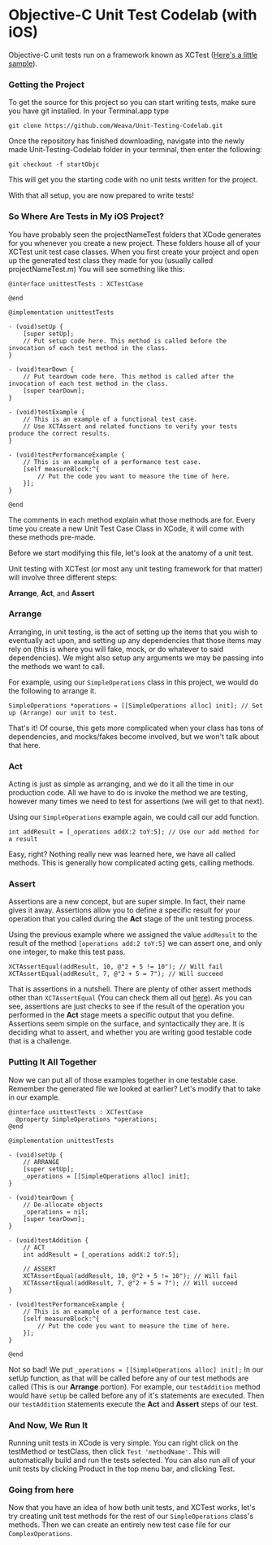 # Objective-C Unit Test Codelab (with iOS)

Objective-C unit tests run on a framework known as XCTest ([Here's a little sample](https://developer.apple.com/reference/xctest?language=objc)).

### Getting the Project

To get the source for this project so you can start writing tests, make sure you have git installed.
In your Terminal.app type

````
git clone https://github.com/Weava/Unit-Testing-Codelab.git
````

Once the repository has finished downloading, navigate into the newly made Unit-Testing-Codelab folder in your terminal, then enter the following:

````
git checkout -f startObjc
````

This will get you the starting code with no unit tests written for the project.

With that all setup, you are now prepared to write tests!

### So Where Are Tests in My iOS Project?

You have probably seen the projectNameTest folders that XCode generates for you whenever you create a new project. These folders house all of your XCTest unit test case classes. When you first create your project and open up the generated test class they made for you (usually called projectNameTest.m) You will see something like this:

````
@interface unittestTests : XCTestCase

@end

@implementation unittestTests

- (void)setUp {
    [super setUp];
    // Put setup code here. This method is called before the invocation of each test method in the class.
}

- (void)tearDown {
    // Put teardown code here. This method is called after the invocation of each test method in the class.
    [super tearDown];
}

- (void)testExample {
    // This is an example of a functional test case.
    // Use XCTAssert and related functions to verify your tests produce the correct results.
}

- (void)testPerformanceExample {
    // This is an example of a performance test case.
    [self measureBlock:^{
        // Put the code you want to measure the time of here.
    }];
}

@end
````

The comments in each method explain what those methods are for. Every time you create a new Unit Test Case Class in XCode, it will come with these methods pre-made.

Before we start modifying this file, let's look at the anatomy of a unit test.

Unit testing with XCTest (or most any unit testing framework for that matter) will involve three different steps:

**Arrange**, **Act**, and **Assert**

### Arrange

Arranging, in unit testing, is the act of setting up the items that you wish to eventually act upon, and setting up any dependencies that those items may rely on (this is where you will fake, mock, or do whatever to said dependencies). We might also setup any arguments we may be passing into the methods we want to call.

For example, using our `SimpleOperations` class in this project, we would do the following to arrange it.

````
SimpleOperations *operations = [[SimpleOperations alloc] init]; // Set up (Arrange) our unit to test.
````

That's it! Of course, this gets more complicated when your class has tons of dependencies, and mocks/fakes become involved, but we won't talk about that here.

### Act

Acting is just as simple as arranging, and we do it all the time in our production code. All we have to do is invoke the method we are testing, however many times we need to test for assertions (we will get to that next).

Using our `SimpleOperations` example again, we could call our add function.

````
int addResult = [_operations addX:2 toY:5]; // Use our add method for a result
````

Easy, right? Nothing really new was learned here, we have all called methods. This is generally how complicated acting gets, calling methods.

### Assert

Assertions are a new concept, but are super simple. In fact, their name gives it away. Assertions allow you to define a specific result for your operation that you called during the **Act** stage of the unit testing process.

Using the previous example where we assigned the value `addResult` to the result of the method `[operations add:2 toY:5]` we can assert one, and only one integer, to make this test pass.

````
XCTAssertEqual(addResult, 10, @"2 + 5 != 10"); // Will fail
XCTAssertEqual(addResult, 7, @"2 + 5 = 7"); // Will succeed
````

That is assertions in a nutshell. There are plenty of other assert methods other than `XCTAssertEqual` (You can check them all out [here](https://developer.apple.com/reference/xctest?language=objc)). As you can see, assertions are just checks to see if the result of the operation you performed in the **Act** stage meets a specific output that you define. Assertions seem simple on the surface, and syntactically they are. It is deciding what to assert, and whether you are writing good testable code that is a challenge.

### Putting It All Together

Now we can put all of those examples together in one testable case. Remember the generated file we looked at earlier? Let's modify that to take in our example.

````
@interface unittestTests : XCTestCase
  @property SimpleOperations *operations;
@end

@implementation unittestTests

- (void)setUp {
    // ARRANGE
    [super setUp];
    _operations = [[SimpleOperations alloc] init];
}

- (void)tearDown {
    // De-allocate objects
    _operations = nil;
    [super tearDown];
}

- (void)testAddition {
    // ACT
    int addResult = [_operations addX:2 toY:5];

    // ASSERT
    XCTAssertEqual(addResult, 10, @"2 + 5 != 10"); // Will fail
    XCTAssertEqual(addResult, 7, @"2 + 5 = 7"); // Will succeed
}

- (void)testPerformanceExample {
    // This is an example of a performance test case.
    [self measureBlock:^{
        // Put the code you want to measure the time of here.
    }];
}

@end
````

Not so bad! We put `_operations = [[SimpleOperations alloc] init];` In our setUp function, as that will be called before any of our test methods are called (This is our **Arrange** portion). For example, our `testAddition` method would have `setUp` be called before any of it's statements are executed. Then our `testAddition` statements execute the **Act** and **Assert** steps of our test.

### And Now, We Run It

Running unit tests in XCode is very simple. You can right click on the testMethod or testClass, then click `Test 'methodName'`. This will automatically build and run the tests selected. You can also run all of your unit tests by clicking Product in the top menu bar, and clicking Test.

### Going from here

Now that you have an idea of how both unit tests, and XCTest works, let's try creating unit test methods for the rest of our `SimpleOperations` class's methods. Then we can create an entirely new test case file for our `ComplexOperations`.
